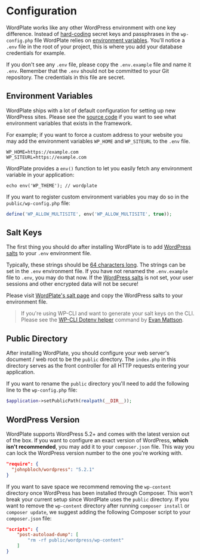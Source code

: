 # Configuration

WordPlate works like any other WordPress environment with one key difference. Instead of [hard-coding](https://en.m.wikipedia.org/wiki/Hard_coding) secret keys and passphrases in the `wp-config.php` file WordPlate relies on [environment variables](https://github.com/vlucas/phpdotenv/blob/ffcaf1dfee56c8830d83d9812efad2a98c08f02e/README.md#why-env). You'll notice a `.env` file in the root of your project, this is where you add your database credentials for example.

If you don't see any `.env` file, please copy the `.env.example` file and name it `.env`. Remember that the `.env` should not be committed to your Git repository. The credentials in this file are secret.

## Environment Variables

WordPlate ships with a lot of default configuration for setting up new WordPress sites. Please see the [source code](https://github.com/wordplate/framework/blob/6e34056cb6f0b4d4070e72b1ffbeca8300b4de9a/src/Application.php#L69-L125) if you want to see what environment variables that exists in the framework.

For example; if you want to force a custom address to your website you may add the environment variables `WP_HOME` and `WP_SITEURL` to the `.env` file.

```
WP_HOME=https://example.com
WP_SITEURL=https://example.com
```

WordPlate provides a `env()` function to let you easily fetch any environment variable in your application:

```
echo env('WP_THEME'); // wordplate
```

If you want to register custom environment variables you may do so in the `public/wp-config.php` file:

```php
define('WP_ALLOW_MULTISITE', env('WP_ALLOW_MULTISITE', true));
```

## Salt Keys

The first thing you should do after installing WordPlate is to add [WordPress salts](https://wordplate.github.io/salt) to your `.env` environment file.

Typically, these strings should be [64 characters long](https://wordplate.github.io/salt). The strings can be set in the `.env` environment file. If you have not renamed the `.env.example` file to `.env`, you may do that now. If the [WordPress salts](https://wordplate.github.io/salt) is not set, your user sessions and other encrypted data will not be secure!

Please visit [WordPlate's salt page](https://wordplate.github.io/salt) and copy the WordPress salts to your environment file.

> If you're using WP-CLI and want to generate your salt keys on the CLI. Please see the [WP-CLI Dotenv helper](https://aaemnnost.tv/wp-cli-commands/dotenv) command by [Evan Mattson](https://github.com/aaemnnosttv).

## Public Directory

After installing WordPlate, you should configure your web server's document / web root to be the `public` directory. The `index.php` in this directory serves as the front controller for all HTTP requests entering your application.

If you want to rename the `public` directory you'll need to add the following line to the `wp-config.php` file:

```php
$application->setPublicPath(realpath(__DIR__));
```

## WordPress Version

WordPlate supports WordPress 5.2+ and comes with the latest version out of the box. If you want to configure an exact version of WordPress, **which isn't recommended**, you may add it to your `composer.json` file. This way you can lock the WordPress version number to the one you're working with.

```json
"require": {
  "johnpbloch/wordpress": "5.2.1"
}
```

If you want to save space we recommend removing the `wp-content` directory once WordPress has been installed through Composer. This won't break your current setup since WordPlate uses the `public` directory. If you want to remove the `wp-content` directory after running `composer install` or `composer update`, we suggest adding the following Composer script to your `composer.json` file:

```json
"scripts": {
    "post-autoload-dump": [
        "rm -rf public/wordpress/wp-content"
    ]
}
```
